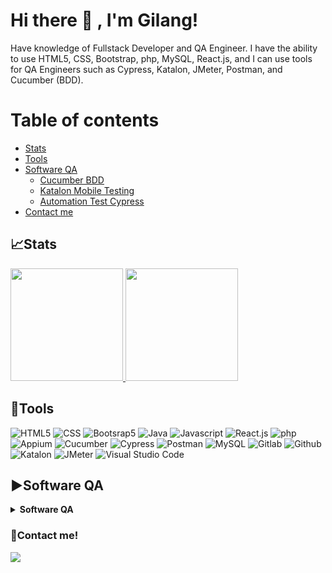 <!--
**gilangfnd/gilangfnd** is a ✨ _special_ ✨ repository because its `README.md` (this file) appears on your GitHub profile.
Here are some ideas to get you started:
- 🔭 I’m currently working on ...
- 🌱 I’m currently learning ...
- 👯 I’m looking to collaborate on ...
- 🤔 I’m looking for help with ...
- 💬 Ask me about ...
- 📫 How to reach me: ...
- 😄 Pronouns: ...
- ⚡ Fun fact: ...
-->
# Hi there 👋 , I'm Gilang!
Have knowledge of Fullstack Developer and QA Engineer. I have the ability to use HTML5, CSS, Bootstrap, php, MySQL, React.js, and I can use tools for QA Engineers such as Cypress, Katalon, JMeter, Postman, and Cucumber (BDD).

# Table of contents
<!--ts-->
   * [Stats](#stats)
   * [Tools](#tools)
   * [Software QA](#%EF%B8%8Fbincang-qa)
        * [Cucumber BDD](#cucumber-bdd)
        * [Katalon Mobile Testing](#katalon-mobile-testing)
        * [Automation Test Cypress](#automation-test-cypress)
   * [Contact me](#contact-me)
<!--te-->


## 📈Stats
<p align="left">
<a href="https://github.com/gilangfnd">
  <img height="180em" src="https://github-readme-stats-eight-theta.vercel.app/api?username=gilangfnd&show_icons=true&theme=algolia&include_all_commits=true&count_private=true"/>
  <img height="180em" src="https://github-readme-stats-eight-theta.vercel.app/api/top-langs/?username=gilangfnd&layout=compact&langs_count=8&theme=algolia"/>
</a>
</p>

## 🔨Tools
![HTML5](https://img.shields.io/badge/-HTML-181717?style=for-the-badge&logo=HTML)
![CSS](https://img.shields.io/badge/-CSS-181717?style=for-the-badge&logo=CSS)
![Bootsrap5](https://img.shields.io/badge/-BOOTSTRAP5-181717?style=for-the-badge&logo=BOOTSTRRAP5)
![Java](https://img.shields.io/badge/-java-181717?style=for-the-badge&logo=java)
![Javascript](https://img.shields.io/badge/-javascript-181717?style=for-the-badge&logo=javascript)
![React.js](https://img.shields.io/badge/-React.js-181717?style=for-the-badge&logo=React.js)
![php](https://img.shields.io/badge/-php-181717?style=for-the-badge&logo=php)
![Appium](https://img.shields.io/badge/-appium-181717?style=for-the-badge&logo=appium)
![Cucumber](https://img.shields.io/badge/-cucumber-181717?style=for-the-badge&logo=cucumber)
![Cypress](https://img.shields.io/badge/-cypress-181717?style=for-the-badge&logo=cypress)
![Postman](https://img.shields.io/badge/-postman-181717?style=for-the-badge&logo=postman)
![MySQL](https://img.shields.io/badge/-mysql-181717?style=for-the-badge&logo=mysql)
![Gitlab](https://img.shields.io/badge/-gitlab-181717?style=for-the-badge&logo=gitlab)
![Github](https://img.shields.io/badge/GitHub-100000?style=for-the-badge&logo=github&logoColor=white)
![Katalon](https://img.shields.io/badge/-katalon-181717?style=for-the-badge&logo=katalon)
![JMeter](https://img.shields.io/badge/-JMeter-181717?style=for-the-badge&logo=JMeter)
![Visual Studio Code](https://img.shields.io/badge/Visual%20Studio%20Code-0078d7.svg?style=for-the-badge&logo=visual-studio-code&logoColor=white)

## ▶️Software QA
<details>
 <summary><strong>Software QA</strong></summary>

### Cucumber BDD
   * https://github.com/gilangfnd/Cucumber-BDD-

### Katalon Mobile Testing
   * https://github.com/gilangfnd/Mobile-Testing

### Automation Test Cypress
   * https://github.com/gilangfnd/Automation-Cypress

### Automation Postman
   * https://github.com/gilangfnd/Automation-Postman

</details>

### 📝Contact me!
<p>
    <a href="mailto: gilangfnd@gmail.com" target="blank"><img src="https://img.shields.io/badge/-gmail-181717?style=for-the-badge&logo=gmail" /></a>
</p>
